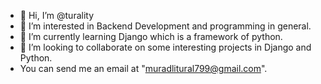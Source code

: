 - 👋 Hi, I’m @turality
- 👀 I’m interested in Backend Development and programming in general. 
- 🌱 I’m currently learning Django which is a framework of python.
- 💞️ I’m looking to collaborate on some interesting projects in Django and Python.
- You can send me an email at "muradlitural799@gmail.com".
